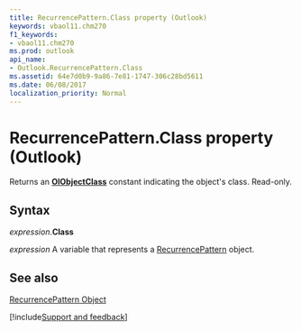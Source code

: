 ```yaml
---
title: RecurrencePattern.Class property (Outlook)
keywords: vbaol11.chm270
f1_keywords:
- vbaol11.chm270
ms.prod: outlook
api_name:
- Outlook.RecurrencePattern.Class
ms.assetid: 64e7d0b9-9a86-7e81-1747-306c28bd5611
ms.date: 06/08/2017
localization_priority: Normal
---
```



# RecurrencePattern.Class property (Outlook)

Returns an  **[OlObjectClass](Outlook.OlObjectClass.md)** constant indicating the object's class. Read-only.


## Syntax

_expression_.**Class**

_expression_ A variable that represents a [RecurrencePattern](Outlook.RecurrencePattern.md) object.


## See also


[RecurrencePattern Object](Outlook.RecurrencePattern.md)

[!include[Support and feedback](~/includes/feedback-boilerplate.md)]